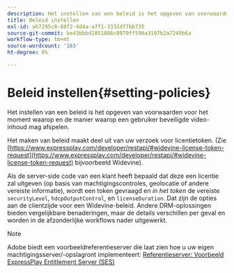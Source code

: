 ```yaml
---
description: Het instellen van een beleid is het opgeven van voorwaarden voor het moment waarop en de manier waarop een gebruiker beveiligde video-inhoud mag afspelen.
title: Beleid instellen
exl-id: ab7295c8-88f2-4d4a-a7f1-3332df7bb735
source-git-commit: be43bbbd1051886c8979ff590a3197b2a7249b6a
workflow-type: tm+mt
source-wordcount: '163'
ht-degree: 0%

---
```


# Beleid instellen{#setting-policies}

Het instellen van een beleid is het opgeven van voorwaarden voor het moment waarop en de manier waarop een gebruiker beveiligde video-inhoud mag afspelen.

Het maken van beleid maakt deel uit van uw verzoek voor licentietoken. (Zie [https://www.expressplay.com/developer/restapi/#widevine-license-token-request](https://www.expressplay.com/developer/restapi/#widevine-license-token-request) bijvoorbeeld Widevine).

Als de server-side code van een klant heeft bepaald dat deze een licentie zal uitgeven (op basis van machtigingscontroles, geolocatie of andere vereiste informatie), wordt een token gevraagd en *in het token* de vereiste `securityLevel`, `hdcpOutputControl`, en `licenseDuration`. Dat zijn de opties aan de clientzijde voor een Widevine-beleid. Andere DRM-oplossingen bieden vergelijkbare benaderingen, maar de details verschillen per geval en worden in de afzonderlijke workflows nader uitgewerkt.

>[!NOTE]
>
>Adobe biedt een voorbeeldreferentieserver die laat zien hoe u uw eigen machtigingsserver/-opslagront implementeert: [Referentieserver: Voorbeeld ExpressPlay Entitlement Server (SES)](../../multi-drm-workflows/feature-topics/sees-reference-server.md)
